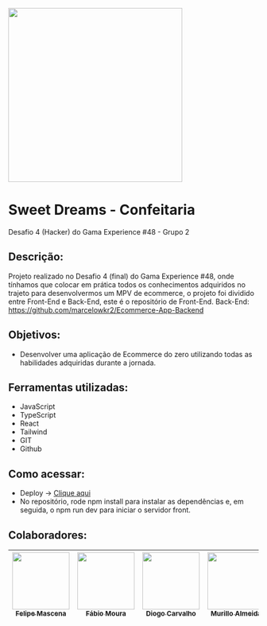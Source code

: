 <img src="https://desafio-final-dusky.vercel.app/assets/logo-light.4a260168.png" width=350><br>


# Sweet Dreams - Confeitaria
Desafio 4 (Hacker) do Gama Experience #48 - Grupo 2

## Descrição:
Projeto realizado no Desafio 4 (final) do Gama Experience #48, onde tínhamos que colocar em prática todos os conhecimentos adquiridos no trajeto para desenvolvermos um MPV de ecommerce, o projeto foi dividido entre Front-End
e Back-End, este é o repositório de Front-End.
Back-End: https://github.com/marcelowkr2/Ecommerce-App-Backend

## Objetivos:
- Desenvolver uma aplicação de Ecommerce do zero utilizando todas as habilidades adquiridas durante a jornada.

## Ferramentas utilizadas:
- JavaScript
- TypeScript
- React
- Tailwind
- GIT
- Github

## Como acessar:
- Deploy -> <a target="_blank" href="https://desafio-final-dusky.vercel.app/">Clique aqui</a>
- No repositório, rode npm install para instalar as dependências e, em seguida, o npm run dev para iniciar o servidor front.


## Colaboradores:
| [<img src="https://avatars.githubusercontent.com/u/119469019?v=4" width=115><br><sub>Felipe Mascena</sub>](https://github.com/FMascena) |  [<img src="https://avatars.githubusercontent.com/u/122230967?v=4" width=115><br><sub>Fábio Moura</sub>](https://github.com/FabioDinizMoura) | [<img src="https://avatars.githubusercontent.com/u/101738853?v=4" width=115><br><sub>Diogo Carvalho</sub>](https://github.com/oakdio) | [<img src="https://avatars.githubusercontent.com/u/120428562?v=4" width=115><br><sub>Murillo Almeida</sub>](https://github.com/Muziac) |
| :---: | :---: | :---: | :---: |
